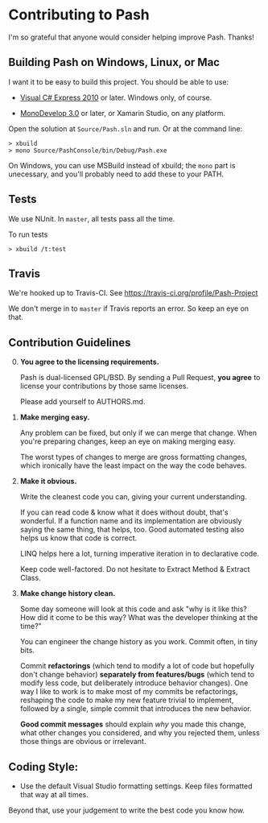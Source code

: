 <!-- Copyright (C) Pash Contributors (https://github.com/Pash-Project/Pash/blob/master/AUTHORS.md). All Rights Reserved. -->

Contributing to Pash
==============================

I'm so grateful that anyone would consider helping improve Pash. Thanks!


Building Pash on Windows, Linux, or Mac
---------------------------------------

I want it to be easy to build this project. You should be able to use:

- [Visual C# Express 2010](http://www.microsoft.com/express/) or later. Windows only, of course.

- [MonoDevelop 3.0](http://monodevelop.com/) or later, or Xamarin Studio, on any platform.

Open the solution at `Source/Pash.sln` and run. Or at the command line:

<!-- duplication with README.md here; keep them in synch -->

    > xbuild
    > mono Source/PashConsole/bin/Debug/Pash.exe

On Windows, you can use MSBuild instead of xbuild; the `mono` part is unecessary, and you'll probably need to add these to your PATH.


Tests
----

We use NUnit. In `master`, all tests pass all the time.

To run tests

    > xbuild /t:test


Travis
----

We're hooked up to Travis-CI. See https://travis-ci.org/profile/Pash-Project

We don't merge in to `master` if Travis reports an error. So keep an eye on that.


Contribution Guidelines
----


0. **You agree to the licensing requirements.**

	Pash is dual-licensed GPL/BSD. By sending a Pull Request, **you agree** to license your contributions by those same licenses.

	Please add yourself to AUTHORS.md.

1. **Make merging easy.**

	Any problem can be fixed, but only if we can merge that change. When you're preparing changes, keep an eye on making merging easy.

	The worst types of changes to merge are gross formatting changes, which ironically have the least impact on the way the code behaves.

2. **Make it obvious.**

	Write the cleanest code you can, giving your current understanding.

	If you can read code & know what it does without doubt, that's wonderful. If a function name and its implementation are obviously saying the same thing, that helps, too. Good automated testing also helps us know that code is correct.

	LINQ helps here a lot, turning imperative iteration in to declarative code.

	Keep code well-factored. Do not hesitate to Extract Method & Extract Class.

4. **Make change history clean.**

	Some day someone will look at this code and ask "why is it like this? How did it come to be this way? What was the developer thinking at the time?"

	You can engineer the change history as you work. Commit often, in tiny bits.

	Commit **refactorings** (which tend to modify a lot of code but hopefully don't change behavior) **separately from features/bugs** (which tend to modify less code, but deliberately introduce behavior changes). One way I like to work is to make most of my commits be refactorings, reshaping the code to make my new feature trivial to implement, followed by a single, simple commit that introduces the new behavior.

	**Good commit messages** should explain *why* you made this change, what other changes you considered, and why you rejected them, unless those things are obvious or irrelevant.


Coding Style:
----

- Use the default Visual Studio formatting settings. Keep files formatted that way at all times.

Beyond that, use your judgement to write the best code you know how.

